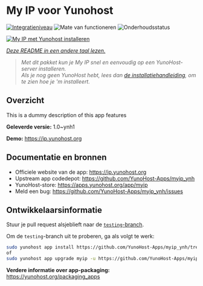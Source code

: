 <!--
NB: Deze README is automatisch gegenereerd door <https://github.com/YunoHost/apps/tree/master/tools/readme_generator>
Hij mag NIET handmatig aangepast worden.
-->

# My IP voor Yunohost

[![Integratieniveau](https://dash.yunohost.org/integration/myip.svg)](https://ci-apps.yunohost.org/ci/apps/myip/) ![Mate van functioneren](https://ci-apps.yunohost.org/ci/badges/myip.status.svg) ![Onderhoudsstatus](https://ci-apps.yunohost.org/ci/badges/myip.maintain.svg)

[![My IP met Yunohost installeren](https://install-app.yunohost.org/install-with-yunohost.svg)](https://install-app.yunohost.org/?app=myip)

*[Deze README in een andere taal lezen.](./ALL_README.md)*

> *Met dit pakket kun je My IP snel en eenvoudig op een YunoHost-server installeren.*  
> *Als je nog geen YunoHost hebt, lees dan [de installatiehandleiding](https://yunohost.org/install), om te zien hoe je 'm installeert.*

## Overzicht

This is a dummy description of this app features

**Geleverde versie:** 1.0~ynh1

**Demo:** <https://ip.yunohost.org>
## Documentatie en bronnen

- Officiele website van de app: <https://ip.yunohost.org>
- Upstream app codedepot: <https://github.com/YunoHost-Apps/myip_ynh>
- YunoHost-store: <https://apps.yunohost.org/app/myip>
- Meld een bug: <https://github.com/YunoHost-Apps/myip_ynh/issues>

## Ontwikkelaarsinformatie

Stuur je pull request alsjeblieft naar de [`testing`-branch](https://github.com/YunoHost-Apps/myip_ynh/tree/testing).

Om de `testing`-branch uit te proberen, ga als volgt te werk:

```bash
sudo yunohost app install https://github.com/YunoHost-Apps/myip_ynh/tree/testing --debug
of
sudo yunohost app upgrade myip -u https://github.com/YunoHost-Apps/myip_ynh/tree/testing --debug
```

**Verdere informatie over app-packaging:** <https://yunohost.org/packaging_apps>
